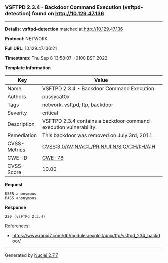 ### VSFTPD 2.3.4 - Backdoor Command Execution (vsftpd-detection) found on http://10.129.47.136
---
**Details**: **vsftpd-detection**  matched at http://10.129.47.136

**Protocol**: NETWORK

**Full URL**: 10.129.47.136:21

**Timestamp**: Thu Sep 8 13:58:07 +0100 BST 2022

**Template Information**

| Key | Value |
|---|---|
| Name | VSFTPD 2.3.4 - Backdoor Command Execution |
| Authors | pussycat0x |
| Tags | network, vsftpd, ftp, backdoor |
| Severity | critical |
| Description | VSFTPD 2.3.4 contains a backdoor command execution vulnerability. |
| Remediation | This backdoor was removed on July 3rd, 2011. |
| CVSS-Metrics | [CVSS:3.0/AV:N/AC:L/PR:N/UI:N/S:C/C:H/I:H/A:H](https://www.first.org/cvss/calculator/3.0#CVSS:3.0/AV:N/AC:L/PR:N/UI:N/S:C/C:H/I:H/A:H) |
| CWE-ID | [CWE-78](https://cwe.mitre.org/data/definitions/78.html) |
| CVSS-Score | 10.00 |

**Request**
```http
USER anonymous
PASS anonymous

```

**Response**
```http
220 (vsFTPd 2.3.4)

```

References: 
- https://www.rapid7.com/db/modules/exploit/unix/ftp/vsftpd_234_backdoor/

---
Generated by [Nuclei 2.7.7](https://github.com/projectdiscovery/nuclei)